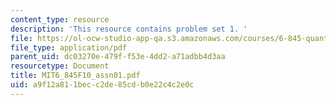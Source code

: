 ```yaml
---
content_type: resource
description: 'This resource contains problem set 1. '
file: https://ol-ocw-studio-app-qa.s3.amazonaws.com/courses/6-845-quantum-complexity-theory-fall-2010/a9f12a811becc2de85cdb0e22c4c2e0c_MIT6_845F10_assn01.pdf
file_type: application/pdf
parent_uid: dc03270e-479f-f53e-4dd2-a71adbb4d3aa
resourcetype: Document
title: MIT6_845F10_assn01.pdf
uid: a9f12a81-1bec-c2de-85cd-b0e22c4c2e0c
---
```


